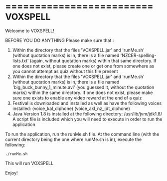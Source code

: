 =========================
	VOXSPELL
=========================

Welcome to VOXSPELL!

BEFORE YOU DO ANYTHING
Please make sure that :
1. Within the directory that the files 'VOXSPELL.jar' and 'runMe.sh' (without quotation marks) is in, there
	is a file named 'NZCER-spelling-lists.txt' (again, without quotation marks) within that same directory.
	If one does not exist, please create one or get one from somewhere as you cannot attempt as quiz without
	this file present
2. Within the directory that the files 'VOXSPELL.jar' and 'runMe.sh' (without quotation marks) is in, there
	is a file named 'big_buck_bunny_1_minute.avi' (you guessed it, without the quotation marks) within the
	same directory. If one does not exist, please make sure one exists to enable any video reward at the end
	of a quiz
3. Festival is downloaded and installed as well as have the following voices installed:
	(voice_kal_diphone)
	(voice_akl_nz_jdt_diphone)
4. Java Version 1.8 is installed at the following directory:
	/usr/lib/jvm/jdk1.8/
   A script file is included which you will need to execute in order to run the application

To run the application, run the runMe.sh file. At the command line (with the current directory being the one where 
runMe.sh is in), execute the following:
	
	./runMe.sh

This will run VOXSPELL

Enjoy!



